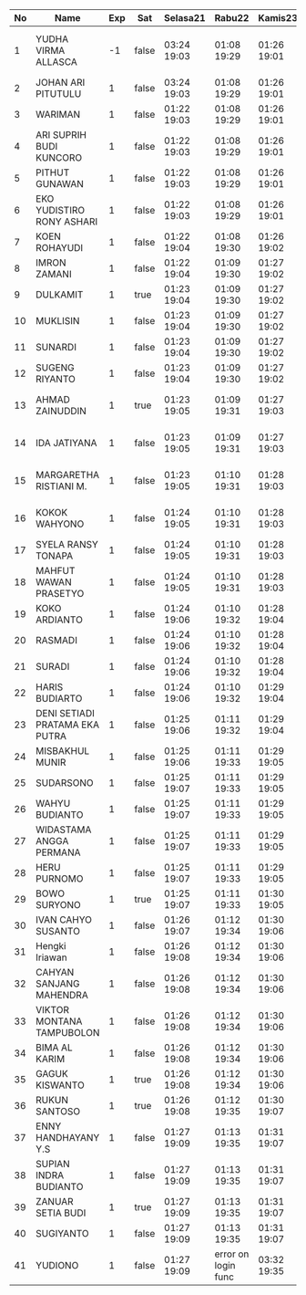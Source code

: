 | No | Name | Exp | Sat | Selasa21 | Rabu22 | Kamis23 | Jumat24 | Sabtu25 | Senin27 | Selasa28 | Rabu29 | 30 | Kamis30 |
|-----|-----|-----|-----|-----|-----|-----|-----|-----|-----|-----|-----|-----|-----|
| 1 | YUDHA VIRMA ALLASCA | -1 | false | 03:24 19:03 | 01:08 19:29 | 01:26 19:01 | 01:03 19:06 | -- | 01:23 19:26 | 01:13 19:13 | 01:14 19:11 | error on login func | 03:22 - |
| 2 | JOHAN ARI PITUTULU | 1 | false | 03:24 19:03 | 01:08 19:29 | 01:26 19:01 | 01:03 19:06 | -- | 01:23 19:26 | 01:13 19:13 | 01:14 19:11 | 01:23 - |
| 3 | WARIMAN | 1 | false | 01:22 19:03 | 01:08 19:29 | 01:26 19:01 | 01:03 19:06 | -- | 01:23 19:26 | 01:13 19:13 | 01:14 19:11 | 01:23 - |
| 4 | ARI SUPRIH BUDI KUNCORO | 1 | false | 01:22 19:03 | 01:08 19:29 | 01:26 19:01 | 01:03 19:06 | -- | 01:24 19:26 | 01:13 19:13 | 01:14 19:11 | 01:23 - |
| 5 | PITHUT GUNAWAN | 1 | false | 01:22 19:03 | 01:08 19:29 | 01:26 19:01 | 01:03 19:06 | -- | 01:24 19:26 | 01:13 19:13 | 01:14 19:11 | 01:23 - |
| 6 | EKO YUDISTIRO RONY ASHARI | 1 | false | 01:22 19:03 | 01:08 19:29 | 01:26 19:01 | 01:03 19:06 | -- | 01:24 19:26 | 01:13 19:13 | 03:14 19:11 | 01:23 - |
| 7 | KOEN ROHAYUDI | 1 | false | 01:22 19:04 | 01:08 19:30 | 01:26 19:02 | 01:03 19:07 | -- | 01:24 19:26 | 01:13 19:13 | 03:14 19:12 | 01:24 - |
| 8 | IMRON ZAMANI | 1 | false | 01:22 19:04 | 01:09 19:30 | 01:27 19:02 | 01:04 19:07 | -- | 01:24 19:27 | 01:14 19:14 | 03:15 19:12 | 01:24 - |
| 9 | DULKAMIT | 1 | true | 01:23 19:04 | 01:09 19:30 | 01:27 19:02 | 01:04 19:07 | 01:29 19:29 | 01:25 19:27 | 01:14 19:14 | 03:15 19:12 | 01:24 - |
| 10 | MUKLISIN | 1 | false | 01:23 19:04 | 01:09 19:30 | 01:27 19:02 | 01:04 19:07 | -- | 01:25 19:27 | 01:14 19:14 | 03:15 19:12 | 01:24 - |
| 11 | SUNARDI | 1 | false | 01:23 19:04 | 01:09 19:30 | 01:27 19:02 | 01:04 19:07 | -- | 01:25 19:27 | 01:14 19:14 | 03:15 19:12 | 01:24 - |
| 12 | SUGENG RIYANTO | 1 | false | 01:23 19:04 | 01:09 19:30 | 01:27 19:02 | 01:04 19:07 | -- | 01:25 19:27 | 01:14 19:14 | 03:15 19:12 | 01:24 - |
| 13 | AHMAD ZAINUDDIN | 1 | true | 01:23 19:05 | 01:09 19:31 | 01:27 19:03 | 01:04 19:08 | 01:29 19:29 | 01:25 19:27 | error on login func | 03:02 19:14 | 03:15 19:12 | 01:24 - |
| 14 | IDA JATIYANA | 1 | false | 01:23 19:05 | 01:09 19:31 | 01:27 19:03 | 01:04 19:08 | -- | 01:25 18:17 | error on login func | 03:02 19:14 | 03:15 19:12 | 01:24 - |
| 15 | MARGARETHA RISTIANI M. | 1 | false | 01:23 19:05 | 01:10 19:31 | 01:28 19:03 | 01:05 19:08 | -- | 01:25 19:28 | error on login func | 03:03 19:15 | 03:16 19:13 | 01:25 - |
| 16 | KOKOK WAHYONO | 1 | false | 01:24 19:05 | 01:10 19:31 | 01:28 19:03 | 01:05 19:08 | -- | 01:26 19:28 | error on login func | 03:03 19:15 | 03:16 19:13 | 01:25 - |
| 17 | SYELA RANSY TONAPA | 1 | false | 01:24 19:05 | 01:10 19:31 | 01:28 19:03 | 01:05 19:08 | -- | 01:26 19:28 | 01:23 19:15 | 03:16 19:13 | 01:25 - |
| 18 | MAHFUT WAWAN PRASETYO | 1 | false | 01:24 19:05 | 01:10 19:31 | 01:28 19:03 | 01:05 19:08 | -- | 01:26 19:28 | 01:23 19:15 | 03:16 19:13 | 01:25 - |
| 19 | KOKO ARDIANTO | 1 | false | 01:24 19:06 | 01:10 19:32 | 01:28 19:04 | 01:05 19:09 | -- | 01:26 19:28 | 01:23 19:15 | 03:16 19:13 | 01:25 - |
| 20 | RASMADI | 1 | false | 01:24 19:06 | 01:10 19:32 | 01:28 19:04 | 01:05 19:09 | -- | 01:26 19:28 | 01:23 19:15 | 03:16 19:13 | 01:25 - |
| 21 | SURADI | 1 | false | 01:24 19:06 | 01:10 19:32 | 01:28 19:04 | 01:05 19:09 | -- | 01:26 19:28 | 01:23 19:15 | 03:16 19:13 | 01:25 - |
| 22 | HARIS BUDIARTO | 1 | false | 01:24 19:06 | 01:10 19:32 | 01:29 19:04 | 01:06 19:09 | -- | 01:26 19:29 | 01:23 19:16 | 03:16 19:14 | 01:26 - |
| 23 | DENI SETIADI PRATAMA EKA PUTRA | 1 | false | 01:25 19:06 | 01:11 19:32 | 01:29 19:04 | 01:06 19:09 | -- | 01:27 19:29 | 01:24 19:16 | 03:17 19:14 | 01:26 - |
| 24 | MISBAKHUL MUNIR | 1 | false | 01:25 19:06 | 01:11 19:33 | 01:29 19:05 | 01:06 19:09 | -- | 01:27 19:29 | 01:24 19:16 | 03:17 19:14 | 01:26 - |
| 25 | SUDARSONO | 1 | false | 01:25 19:07 | 01:11 19:33 | 01:29 19:05 | 01:06 19:10 | -- | 01:27 19:29 | 01:24 19:16 | 03:17 19:14 | 01:26 - |
| 26 | WAHYU BUDIANTO | 1 | false | 01:25 19:07 | 01:11 19:33 | 01:29 19:05 | 01:06 19:10 | -- | 01:27 19:29 | 01:24 19:16 | 03:17 19:14 | 01:26 - |
| 27 | WIDASTAMA ANGGA PERMANA | 1 | false | 01:25 19:07 | 01:11 19:33 | 01:29 19:05 | 01:06 19:10 | -- | 01:27 19:29 | 01:24 19:16 | 03:17 19:14 | 01:26 - |
| 28 | HERU PURNOMO | 1 | false | 01:25 19:07 | 01:11 19:33 | 01:29 19:05 | 01:06 19:10 | -- | 01:27 19:29 | 01:24 19:16 | 03:17 19:15 | 01:26 - |
| 29 | BOWO SURYONO | 1 | true | 01:25 19:07 | 01:11 19:33 | 01:30 19:05 | 01:07 19:10 | 01:29 19:29 | 01:27 19:30 | 01:24 19:17 | 03:17 19:15 | 01:27 - |
| 30 | IVAN CAHYO SUSANTO | 1 | false | 01:26 19:07 | 01:12 19:34 | 01:30 19:06 | 01:07 19:10 | -- | 01:27 19:30 | 01:25 19:17 | 03:18 19:15 | 01:27 - |
| 31 | Hengki Iriawan | 1 | false | 01:26 19:08 | 01:12 19:34 | 01:30 19:06 | 01:07 19:11 | -- | 01:28 19:30 | 01:25 19:17 | 03:18 19:15 | 01:27 - |
| 32 | CAHYAN SANJANG MAHENDRA | 1 | false | 01:26 19:08 | 01:12 19:34 | 01:30 19:06 | 01:07 19:11 | -- | 01:28 19:30 | 01:25 19:17 | 03:18 19:15 | 01:27 - |
| 33 | VIKTOR MONTANA TAMPUBOLON | 1 | false | 01:26 19:08 | 01:12 19:34 | 01:30 19:06 | 01:07 19:11 | -- | 01:28 19:30 | 01:25 19:17 | 03:18 19:15 | 01:27 - |
| 34 | BIMA AL KARIM | 1 | false | 01:26 19:08 | 01:12 19:34 | 01:30 19:06 | 01:07 19:11 | -- | 01:28 19:30 | 01:25 19:17 | 03:18 19:16 | 01:27 - |
| 35 | GAGUK KISWANTO | 1 | true | 01:26 19:08 | 01:12 19:34 | 01:30 19:06 | 01:07 19:11 | 01:29 19:29 | 01:28 19:30 | 01:25 19:17 | 03:18 19:16 | 01:27 - |
| 36 | RUKUN SANTOSO | 1 | true | 01:26 19:08 | 01:12 19:35 | 01:30 19:07 | 01:08 19:11 | 01:29 19:29 | 01:28 19:31 | 01:25 19:18 | 03:18 19:16 | 01:27 - |
| 37 | ENNY HANDHAYANY Y.S | 1 | false | 01:27 19:09 | 01:13 19:35 | 01:31 19:07 | 01:08 19:12 | -- | 01:28 19:31 | 01:25 19:18 | 03:19 19:16 | 01:28 - |
| 38 | SUPIAN INDRA BUDIANTO | 1 | false | 01:27 19:09 | 01:13 19:35 | 01:31 19:07 | 01:08 19:12 | -- | 01:29 19:31 | 01:26 19:18 | 03:19 19:16 | 01:28 - |
| 39 | ZANUAR SETIA BUDI | 1 | true | 01:27 19:09 | 01:13 19:35 | 01:31 19:07 | 01:08 19:12 | 01:29 19:30 | 01:29 19:31 | 01:26 19:18 | 03:19 19:16 | 01:28 - |
| 40 | SUGIYANTO | 1 | false | 01:27 19:09 | 01:13 19:35 | 01:31 19:07 | 01:08 19:12 | -- | 01:29 18:18 | 01:26 19:18 | 03:19 19:16 | 01:28 - |
| 41 | YUDIONO | 1 | false | 01:27 19:09 | error on login func | 03:32 19:35 | 01:31 19:07 | 01:08 19:12 | -- | 01:29 19:31 | 01:26 19:18 | 03:19 19:17 | 01:28 - |
